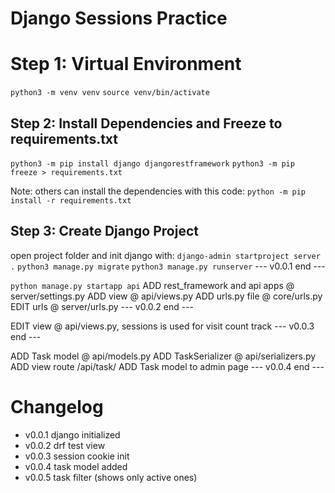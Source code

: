 # Django Sessions Practice

# Step 1: Virtual Environment
`python3 -m venv venv`
`source venv/bin/activate`

## Step 2: Install Dependencies and Freeze to requirements.txt
`python3 -m pip install django djangorestframework`
`python3 -m pip freeze > requirements.txt`

Note: others can install the dependencies with this code: 
`python -m pip install -r requirements.txt`

## Step 3: Create Django Project
open project folder and init django with: 
`django-admin startproject server .`
`python3 manage.py migrate`
`python3 manage.py runserver`
--- v0.0.1 end ---

`python manage.py startapp api`
ADD rest_framework and api apps @ server/settings.py
ADD view @ api/views.py
ADD urls.py file @ core/urls.py
EDIT urls @ server/urls.py
--- v0.0.2 end ---

EDIT view @ api/views.py, sessions is used for visit count track
--- v0.0.3 end ---

ADD Task model @ api/models.py
ADD TaskSerializer @ api/serializers.py
ADD view route /api/task/
ADD Task model to admin page 
--- v0.0.4 end ---




# Changelog
* v0.0.1 django initialized
* v0.0.2 drf test view
* v0.0.3 session cookie init
* v0.0.4 task model added
* v0.0.5 task filter (shows only active ones)